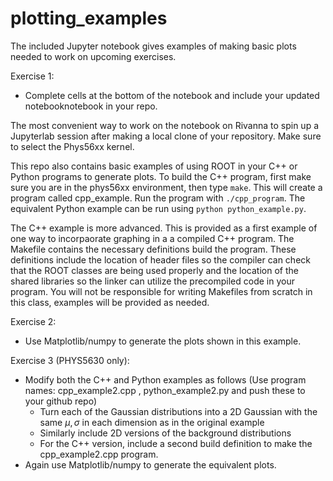 # plotting_examples

The included Jupyter notebook gives examples of making basic plots needed to work on upcoming exercises.

Exercise 1:
- Complete cells at the bottom of the notebook and include your updated notebooknotebook in your repo.

The most convenient way to work on the notebook on Rivanna to spin up a Jupyterlab session after making a local clone of your repository.  Make sure to select the Phys56xx kernel.

This repo also contains basic examples of using ROOT in your C++ or Python programs to generate plots.  To build the C++ program, first make sure you are in the phys56xx environment, then type ```make```.  This will create a program called cpp_example. Run the program with ```./cpp_program```.  The equivalent Python example can be run using ```python python_example.py```. 

The C++ example is more advanced.  This is provided as a first example of one way to incorpaorate graphing in a a compiled C++ program.  The Makefile contains the necessary definitions build the program.  These definitions include the location of header files so the compiler can check that the ROOT classes are being used properly and the location of the shared libraries so the linker can utilize the precompiled code in your program.  You will not be responsible for writing Makefiles from scratch in this class, examples will be provided as needed.

Exercise 2: 
- Use Matplotlib/numpy to generate the plots shown in this example.

Exercise 3 (PHYS5630 only):
- Modify both the C++ and Python examples as follows (Use program names: cpp_example2.cpp , python_example2.py and push these to your github repo)
  - Turn each of the Gaussian distributions into a 2D Gaussian with the same $\mu, \sigma$ in each dimension as in the original example
  - Similarly include 2D versions of the background distributions
  - For the C++ version, include a second build definition to make the cpp_example2.cpp program.
- Again use Matplotlib/numpy to generate the equivalent plots.

